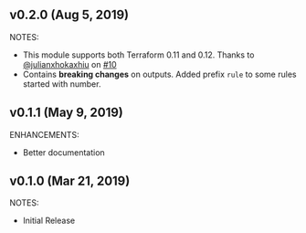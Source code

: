 ## v0.2.0 (Aug 5, 2019)

NOTES:

* This module supports both Terraform 0.11 and 0.12. Thanks to [@julianxhokaxhiu](https://github.com/julianxhokaxhiu) on [#10](https://github.com/traveloka/terraform-aws-waf-owasp-top-10-rules/pull/10)
* Contains **breaking changes** on outputs. Added prefix `rule` to some rules started with number.

## v0.1.1 (May 9, 2019)

ENHANCEMENTS:

* Better documentation

## v0.1.0 (Mar 21, 2019)

NOTES:
 
* Initial Release
